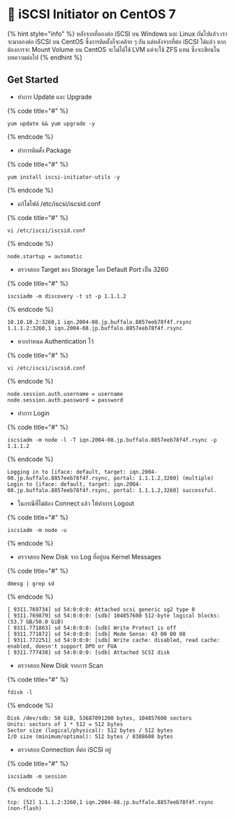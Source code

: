 # 👿 iSCSI Initiator on CentOS 7

{% hint style="info" %}
หลังจากที่ลองต่อ iSCSI บน Windows และ Linux กันไปแล้ว เราจะมาลองต่อ iSCSI บน CentOS ซึ่งการติดตั้งก็จะคล้าย ๆ กัน แต่หลังจากที่ต่อ iSCSI ได้แล้ว หากต้องการจะ Mount Volume บน CentOS จะไม่ได้ใช้ LVM แต่จะใช้ ZFS แทน ซึ่งจะเขียนในบทความต่อไป
{% endhint %}

## **Get Started**

* ทำการ Update และ Upgrade

{% code title="#" %}
```
yum update && yum upgrade -y
```
{% endcode %}

* ทำการติดตั้ง Package

{% code title="#" %}
```
yum install iscsi-initiator-utils -y
```
{% endcode %}

* แก้ไขไฟล์ /etc/iscsi/iscsid.conf

{% code title="#" %}
```
vi /etc/iscsi/iscsid.conf
```
{% endcode %}

```
node.startup = automatic
```

* ตรวจสอบ Target ของ Storage โดย Default Port เป็น 3260

{% code title="#" %}
```
iscsiadm -m discovery -t st -p 1.1.1.2
```
{% endcode %}

```
10.10.10.2:3260,1 iqn.2004-08.jp.buffalo.8857eeb78f4f.rsync
1.1.1.2:3260,1 iqn.2004-08.jp.buffalo.8857eeb78f4f.rsync
```

* หากกำหนด Authentication ไว้

{% code title="#" %}
```
vi /etc/iscsi/iscsid.conf
```
{% endcode %}

```
node.session.auth.username = username
node.session.auth.password = password
```

* ทำการ Login

{% code title="#" %}
```
iscsiadm -m node -l -T iqn.2004-08.jp.buffalo.8857eeb78f4f.rsync -p 1.1.1.2
```
{% endcode %}

```
Logging in to [iface: default, target: iqn.2004-08.jp.buffalo.8857eeb78f4f.rsync, portal: 1.1.1.2,3260] (multiple)
Login to [iface: default, target: iqn.2004-08.jp.buffalo.8857eeb78f4f.rsync, portal: 1.1.1.2,3260] successful.
```

* ในกรณีที่ไม่ต้อง Connect แล้ว ให้ทำการ Logout

{% code title="#" %}
```
iscsiadm -m node -u
```
{% endcode %}

* ตรวจสอบ New Disk จาก Log ที่อยู่บน Kernel Messages

{% code title="#" %}
```
dmesg | grep sd
```
{% endcode %}

```
[ 9311.769734] sd 54:0:0:0: Attached scsi generic sg2 type 0
[ 9311.769879] sd 54:0:0:0: [sdb] 104857600 512-byte logical blocks: (53.7 GB/50.0 GiB)
[ 9311.771863] sd 54:0:0:0: [sdb] Write Protect is off
[ 9311.771872] sd 54:0:0:0: [sdb] Mode Sense: 43 00 00 08
[ 9311.772251] sd 54:0:0:0: [sdb] Write cache: disabled, read cache: enabled, doesn't support DPO or FUA
[ 9311.777438] sd 54:0:0:0: [sdb] Attached SCSI disk
```

* ตรวจสอบ New Disk จากการ Scan

{% code title="#" %}
```
fdisk -l
```
{% endcode %}

```
Disk /dev/sdb: 50 GiB, 53687091200 bytes, 104857600 sectors
Units: sectors of 1 * 512 = 512 bytes
Sector size (logical/physical): 512 bytes / 512 bytes
I/O size (minimum/optimal): 512 bytes / 8388608 bytes
```

* ตรวจสอบ Connection ที่ต่อ iSCSI อยู่

{% code title="#" %}
```
iscsiadm -m session
```
{% endcode %}

```
tcp: [52] 1.1.1.2:3260,1 iqn.2004-08.jp.buffalo.8857eeb78f4f.rsync (non-flash)
```

